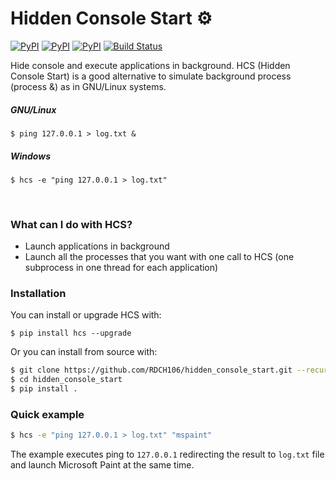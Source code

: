 # Hidden Console Start ⚙️

[![PyPI](https://img.shields.io/pypi/v/hcs.svg)](https://pypi.python.org/pypi/hcs)
[![PyPI](https://img.shields.io/pypi/pyversions/hcs.svg)](https://pypi.python.org/pypi/hcs)
[![PyPI](https://img.shields.io/pypi/l/hcs.svg)](https://github.com/RDCH106/hidden_console_start/blob/master/LICENSE)
[![Build Status](https://travis-ci.org/RDCH106/hidden_console_start.svg?branch=master)](https://travis-ci.org/RDCH106/hidden_console_start)

Hide console and execute applications in background.
HCS (Hidden Console Start) is a good alternative to simulate background process (process &) as in GNU/Linux systems.

##### GNU/Linux 

```
$ ping 127.0.0.1 > log.txt &
```

##### Windows

```
$ hcs -e "ping 127.0.0.1 > log.txt"
```

<br>

### What can I do with HCS?

- Launch applications in background
- Launch all the processes that you want with one call to HCS (one subprocess in one thread for each application)

### Installation

You can install or upgrade HCS with:

`$ pip install hcs --upgrade`

Or you can install from source with:

```bash
$ git clone https://github.com/RDCH106/hidden_console_start.git --recursive
$ cd hidden_console_start
$ pip install .
```

### Quick example

```bash
$ hcs -e "ping 127.0.0.1 > log.txt" "mspaint"
```

The example executes ping to `127.0.0.1` redirecting the result to `log.txt` file and launch Microsoft Paint at the same time.
